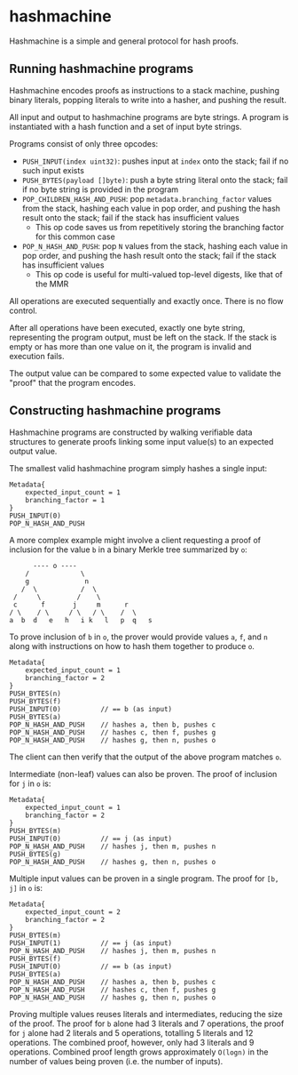 # hashmachine
Hashmachine is a simple and general protocol for hash proofs.

## Running hashmachine programs

Hashmachine encodes proofs as instructions to a stack machine, pushing binary literals, popping literals to write into a hasher, and pushing the result.

All input and output to hashmachine programs are byte strings. A program is instantiated with a hash function and a set of input byte strings.

Programs consist of only three opcodes:

  * `PUSH_INPUT(index uint32)`: pushes input at `index` onto the stack; fail if no such input exists
  * `PUSH_BYTES(payload []byte)`: push a byte string literal onto the stack; fail if no byte string is provided in the program
  * `POP_CHILDREN_HASH_AND_PUSH`: pop `metadata.branching_factor` values from the stack, hashing each value in pop order, and pushing the hash result onto the stack; fail if the stack has insufficient values
    * This op code saves us from repetitively storing the branching factor for this common case
  * `POP_N_HASH_AND_PUSH`: pop `N` values from the stack, hashing each value in pop order, and pushing the hash result onto the stack; fail if the stack has insufficient values
    * This op code is useful for multi-valued top-level digests, like that of the MMR

All operations are executed sequentially and exactly once. There is no flow control.

After all operations have been executed, exactly one byte string, representing the program output, must be left on the stack. If the stack is empty or has more than one value on it, the program is invalid and execution fails.

The output value can be compared to some expected value to validate the "proof" that the program encodes.

## Constructing hashmachine programs

Hashmachine programs are constructed by walking verifiable data structures to generate proofs linking some input value(s) to an expected output value.

The smallest valid hashmachine program simply hashes a single input:

```
Metadata{
    expected_input_count = 1
    branching_factor = 1
}
PUSH_INPUT(0)
POP_N_HASH_AND_PUSH
```

A more complex example might involve a client requesting a proof of inclusion for the value `b` in a binary Merkle tree summarized by `o`:

```
      ---- o ----
    /             \
    g              n
   /  \           /  \
 /     \         /    \
 c      f       j     m      r
/ \    / \     / \   / \    /  \
a  b  d   e   h   i k   l   p  q   s
```

To prove inclusion of `b` in `o`, the prover would provide values `a`, `f`, and `n` along with instructions on how to hash them together to produce `o`.

```
Metadata{
    expected_input_count = 1
    branching_factor = 2
}
PUSH_BYTES(n)
PUSH_BYTES(f)
PUSH_INPUT(0)          // == b (as input)
PUSH_BYTES(a)
POP_N_HASH_AND_PUSH    // hashes a, then b, pushes c
POP_N_HASH_AND_PUSH    // hashes c, then f, pushes g
POP_N_HASH_AND_PUSH    // hashes g, then n, pushes o
```

The client can then verify that the output of the above program matches `o`.

Intermediate (non-leaf) values can also be proven. The proof of inclusion for `j` in `o` is:

```
Metadata{
    expected_input_count = 1
    branching_factor = 2
}
PUSH_BYTES(m)
PUSH_INPUT(0)          // == j (as input)
POP_N_HASH_AND_PUSH    // hashes j, then m, pushes n
PUSH_BYTES(g)
POP_N_HASH_AND_PUSH    // hashes g, then n, pushes o
```

Multiple input values can be proven in a single program. The proof for `[b, j]` in `o` is:

```
Metadata{
    expected_input_count = 2
    branching_factor = 2
}
PUSH_BYTES(m)
PUSH_INPUT(1)          // == j (as input)
POP_N_HASH_AND_PUSH    // hashes j, then m, pushes n
PUSH_BYTES(f)
PUSH_INPUT(0)          // == b (as input)
PUSH_BYTES(a)
POP_N_HASH_AND_PUSH    // hashes a, then b, pushes c
POP_N_HASH_AND_PUSH    // hashes c, then f, pushes g
POP_N_HASH_AND_PUSH    // hashes g, then n, pushes o
```

Proving multiple values reuses literals and intermediates, reducing the size of the proof. The proof for `b` alone had 3 literals and 7 operations, the proof for `j` alone had 2 literals and 5 operations, totalling 5 literals and 12 operations. The combined proof, however, only had 3 literals and 9 operations. Combined proof length grows approximately `O(logn)` in the number of values being proven (i.e. the number of inputs).
